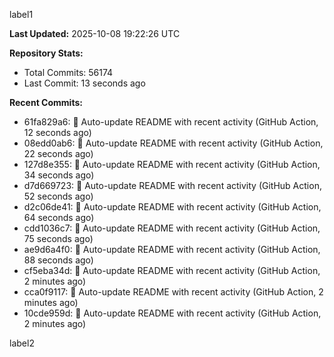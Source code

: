 
label1 
<!-- ACTIVITY_START -->
**Last Updated:** 2025-10-08 19:22:26 UTC

**Repository Stats:**
- Total Commits: 56174
- Last Commit: 13 seconds ago

**Recent Commits:**
- 61fa829a6: 🤖 Auto-update README with recent activity (GitHub Action, 12 seconds ago)
- 08edd0ab6: 🤖 Auto-update README with recent activity (GitHub Action, 22 seconds ago)
- 127d8e355: 🤖 Auto-update README with recent activity (GitHub Action, 34 seconds ago)
- d7d669723: 🤖 Auto-update README with recent activity (GitHub Action, 52 seconds ago)
- d2c06de41: 🤖 Auto-update README with recent activity (GitHub Action, 64 seconds ago)
- cdd1036c7: 🤖 Auto-update README with recent activity (GitHub Action, 75 seconds ago)
- ae9d6a4f0: 🤖 Auto-update README with recent activity (GitHub Action, 88 seconds ago)
- cf5eba34d: 🤖 Auto-update README with recent activity (GitHub Action, 2 minutes ago)
- cca0f9117: 🤖 Auto-update README with recent activity (GitHub Action, 2 minutes ago)
- 10cde959d: 🤖 Auto-update README with recent activity (GitHub Action, 2 minutes ago)
<!-- ACTIVITY_END -->

label2
